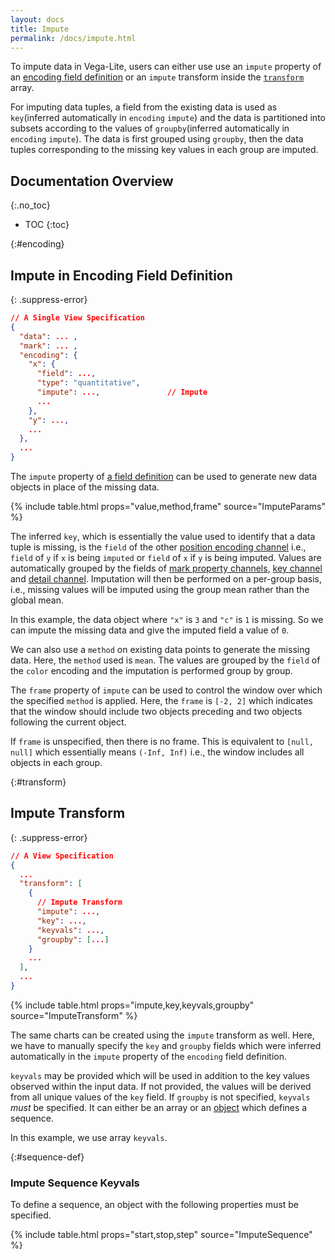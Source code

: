 ```yaml
---
layout: docs
title: Impute
permalink: /docs/impute.html
---
```


To impute data in Vega-Lite, users can either use use an `impute` property of an [encoding field definition](#encoding) or an `impute` transform inside the [`transform`](#transform) array.

For imputing data tuples, a field from the existing data is used as `key`(inferred automatically in `encoding` `impute`) and the data is partitioned into subsets according to the values of `groupby`(inferred automatically in `encoding` `impute`). The data is first grouped using `groupby`, then the data tuples corresponding to the missing key values in each group are imputed.

## Documentation Overview
{:.no_toc}

- TOC
{:toc}

{:#encoding}
## Impute in Encoding Field Definition

{: .suppress-error}
```json
// A Single View Specification
{
  "data": ... ,
  "mark": ... ,
  "encoding": {
    "x": {
      "field": ...,
      "type": "quantitative",
      "impute": ...,               // Impute
      ...
    },
    "y": ...,
    ...
  },
  ...
}
```

The `impute` property of [a field definition](encoding.html#field-def) can be used to generate new data objects in place of the missing data.

{% include table.html props="value,method,frame" source="ImputeParams" %}


The inferred `key`, which is essentially the value used to identify that a data tuple is missing, is the `field` of the other [position encoding channel](encoding.html#position) i.e., `field` of `y` if `x` is being `imputed` or `field` of `x` if `y` is being imputed.
Values are automatically grouped by the fields of [mark property channels](encoding.html#mark-prop), [key channel](encoding.html#key) and [detail channel](encoding.html#detail).
Imputation will then be performed on a per-group basis, i.e., missing values will be imputed using the group mean rather than the global mean.

In this example, the data object where `"x"` is `3` and `"c"` is `1` is missing. So we can impute the missing data and give the imputed field a value of `0`.
<div class="vl-example" data-name="line_impute_value"></div>

We can also use a `method` on existing data points to generate the missing data.
Here, the `method` used is `mean`. The values are grouped by the `field` of the `color` encoding and the imputation is performed group by group.

<div class="vl-example" data-name="line_impute_method"></div>

The `frame` property of `impute` can be used to control the window over which the specified `method` is applied.
Here, the `frame` is `[-2, 2]` which indicates that the window should include two objects preceding and two objects following the current object.

<div class="vl-example" data-name="line_impute_frame"></div>

If `frame` is unspecified, then there is no frame. This is equivalent to `[null, null]` which essentially means `(-Inf, Inf)` i.e., the window includes all objects in each group.

{:#transform}
## Impute Transform

{: .suppress-error}
```json
// A View Specification
{
  ...
  "transform": [
    {
      // Impute Transform
      "impute": ...,
      "key": ...,
      "keyvals": ...,
      "groupby": [...]
    }
    ...
  ],
  ...
}
```

{% include table.html props="impute,key,keyvals,groupby" source="ImputeTransform" %}

The same charts can be created using the `impute` transform as well.
Here, we have to manually specify the `key` and `groupby` fields which were inferred automatically in the `impute` property of the `encoding` field definition.

<div class="vl-example" data-name="line_impute_transform_value"></div>

<div class="vl-example" data-name="line_impute_transform_frame"></div>

`keyvals` may be provided which will be used in addition to the key values observed within the input data. If not provided, the values will be derived from all unique values of the `key` field.
If `groupby` is not specified, `keyvals` _must_ be specified. It can either be an array or an [object](#sequence-def) which defines a sequence.

In this example, we use array `keyvals`.
<div class="vl-example" data-name="line_impute_keyvals"></div>

{:#sequence-def}
### Impute Sequence Keyvals
To define a sequence, an object with the following properties must be specified.

{% include table.html props="start,stop,step" source="ImputeSequence" %}
<div class="vl-example" data-name="line_impute_keyvals_sequence"></div>
